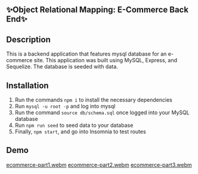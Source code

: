## ✨Object Relational Mapping: E-Commerce Back End✨

## Description 
This is a backend application that features mysql database for an e-commerce site. This application was built using MySQL, Express, and Sequelize. The database is seeded with data.

## Installation 
1. Run the commands `npm i` to install the necessary dependencies
2. Run `mysql -u root -p` and log into mysql
3. Run the command `source db/schema.sql` once logged into your MySQL database
4. Run `npm run seed` to seed data to your database
5. Finally, `npm start`, and go into Insomnia to test routes

## Demo

[ecommerce-part1.webm](https://user-images.githubusercontent.com/117967802/219299858-1d8f249d-017c-4222-ada7-40f5c4eedd36.webm)
[ecommerce-part2.webm](https://user-images.githubusercontent.com/117967802/219299877-7afcdf25-8567-4e30-aa02-8061861f819b.webm)
[ecommerce-part3.webm](https://user-images.githubusercontent.com/117967802/219299886-2ff610ae-8505-412d-9d2c-a63da4894c19.webm)
